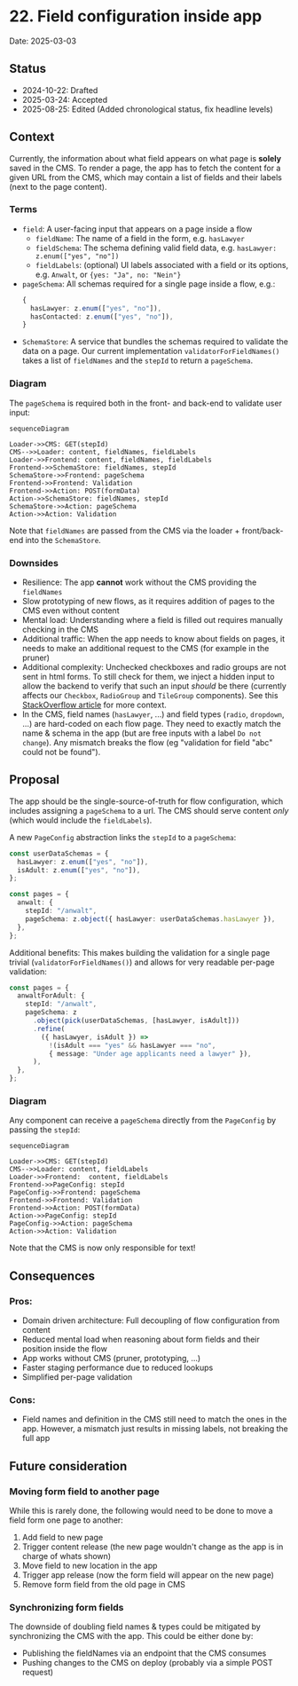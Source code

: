 # 22. Field configuration inside app

Date: 2025-03-03

## Status

- 2024-10-22: Drafted
- 2025-03-24: Accepted
- 2025-08-25: Edited (Added chronological status, fix headline levels)

## Context

Currently, the information about what field appears on what page is **solely** saved in the CMS. To render a page, the app has to fetch the content for a given URL from the CMS, which may contain a list of fields and their labels (next to the page content).

### Terms

- `field`: A user-facing input that appears on a page inside a flow
  - `fieldName`: The name of a field in the form, e.g. `hasLawyer`
  - `fieldSchema`: The schema defining valid field data, e.g. `hasLawyer: z.enum(["yes", "no"])`
  - `fieldLabels`: (optional) UI labels associated with a field or its options, e.g. `Anwalt`, or `{yes: "Ja", no: "Nein"}`
- `pageSchema`: All schemas required for a single page inside a flow, e.g.:
  ```typescript
  {
    hasLawyer: z.enum(["yes", "no"]),
    hasContacted: z.enum(["yes", "no"]),
  }
  ```
- `SchemaStore`: A service that bundles the schemas required to validate the data on a page. Our current implementation `validatorForFieldNames()` takes a list of `fieldNames` and the `stepId` to return a `pageSchema`.

### Diagram

The `pageSchema` is required both in the front- and back-end to validate user input:

```mermaid
sequenceDiagram

Loader->>CMS: GET(stepId)
CMS-->>Loader: content, fieldNames, fieldLabels
Loader->>Frontend: content, fieldNames, fieldLabels
Frontend->>SchemaStore: fieldNames, stepId
SchemaStore->>Frontend: pageSchema
Frontend->>Frontend: Validation
Frontend->>Action: POST(formData)
Action->>SchemaStore: fieldNames, stepId
SchemaStore->>Action: pageSchema
Action->>Action: Validation

```

Note that `fieldNames` are passed from the CMS via the loader + front/back-end into the `SchemaStore`.

### Downsides

- Resilience: The app **cannot** work without the CMS providing the `fieldNames`
- Slow prototyping of new flows, as it requires addition of pages to the CMS even without content
- Mental load: Understanding where a field is filled out requires manually checking in the CMS
- Additional traffic: When the app needs to know about fields on pages, it needs to make an additional request to the CMS (for example in the pruner)
- Additional complexity: Unchecked checkboxes and radio groups are not sent in html forms. To still check for them, we inject a hidden input to allow the backend to verify that such an input _should_ be there (currently affects our `Checkbox`, `RadioGroup` and `TileGroup` components). See this [StackOverflow article](https://stackoverflow.com/a/1992745) for more context.
- In the CMS, field names (`hasLawyer`, ...) and field types (`radio`, `dropdown`, ...) are hard-coded on each flow page. They need to exactly match the name & schema in the app (but are free inputs with a label `Do not change`). Any mismatch breaks the flow (eg "validation for field "abc" could not be found").

## Proposal

The app should be the single-source-of-truth for flow configuration, which includes assigning a `pageSchema` to a url. The CMS should serve content _only_ (which would include the `fieldLabels`).

A new `PageConfig` abstraction links the `stepId` to a `pageSchema`:

```typescript
const userDataSchemas = {
  hasLawyer: z.enum(["yes", "no"]),
  isAdult: z.enum(["yes", "no"]),
};

const pages = {
  anwalt: {
    stepId: "/anwalt",
    pageSchema: z.object({ hasLawyer: userDataSchemas.hasLawyer }),
  },
};
```

Additional benefits: This makes building the validation for a single page trivial (`validatorForFieldNames()`) and allows for very readable per-page validation:

```typescript
const pages = {
  anwaltForAdult: {
    stepId: "/anwalt",
    pageSchema: z
      .object(pick(userDataSchemas, [hasLawyer, isAdult]))
      .refine(
        ({ hasLawyer, isAdult }) =>
          !(isAdult === "yes" && hasLawyer === "no",
          { message: "Under age applicants need a lawyer" }),
      ),
  },
};
```

### Diagram

Any component can receive a `pageSchema` directly from the `PageConfig` by passing the `stepId`:

```mermaid
sequenceDiagram

Loader->>CMS: GET(stepId)
CMS-->>Loader: content, fieldLabels
Loader->>Frontend:  content, fieldLabels
Frontend->>PageConfig: stepId
PageConfig->>Frontend: pageSchema
Frontend->>Frontend: Validation
Frontend->>Action: POST(formData)
Action->>PageConfig: stepId
PageConfig->>Action: pageSchema
Action->>Action: Validation
```

Note that the CMS is now only responsible for text!

## Consequences

### Pros:

- Domain driven architecture: Full decoupling of flow configuration from content
- Reduced mental load when reasoning about form fields and their position inside the flow
- App works without CMS (pruner, prototyping, ...)
- Faster staging performance due to reduced lookups
- Simplified per-page validation

### Cons:

- Field names and definition in the CMS still need to match the ones in the app. However, a mismatch just results in missing labels, not breaking the full app

## Future consideration

### Moving form field to another page

While this is rarely done, the following would need to be done to move a field form one page to another:

1. Add field to new page
2. Trigger content release (the new page wouldn't change as the app is in charge of whats shown)
3. Move field to new location in the app
4. Trigger app release (now the form field will appear on the new page)
5. Remove form field from the old page in CMS

### Synchronizing form fields

The downside of doubling field names & types could be mitigated by synchronizing the CMS with the app. This could be either done by:

- Publishing the fieldNames via an endpoint that the CMS consumes
- Pushing changes to the CMS on deploy (probably via a simple POST request)
